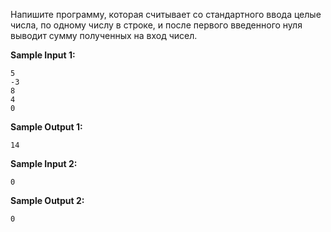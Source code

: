 Напишите программу, которая считывает со стандартного ввода целые числа, по одному числу в строке, и после первого введенного нуля выводит сумму полученных на вход чисел.

**Sample Input 1:**

```commandline
5
-3
8
4
0
```


**Sample Output 1:**

```commandline
14
```


**Sample Input 2:**

```commandline
0
```


**Sample Output 2:**

```commandline
0
```


